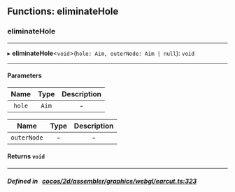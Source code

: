 ## Functions: eliminateHole

### eliminateHole


___
▸ **eliminateHole**<`void`\>(`hole: Aim, outerNode: Aim | null`): `void`
___


#### Parameters

| Name | Type | Description |
| :------: | :------: | :------: |
| `hole` | `Aim` | - |

| Name | Type | Description |
| :------: | :------: | :------: |
| `outerNode` | - | - |


#### Returns `void` 
___


##### Defined in &nbsp;   [cocos/2d/assembler/graphics/webgl/earcut.ts:323](https://github.com/cocos-creator/engine/blob/c7bf6b8a9/cocos/2d/assembler/graphics/webgl/earcut.ts#L323)&nbsp;
